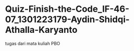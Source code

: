 # Quiz-Finish-the-Code_IF-46-07_1301223179-Aydin-Shidqi-Athalla-Karyanto
tugas dari mata kuliah PBO
